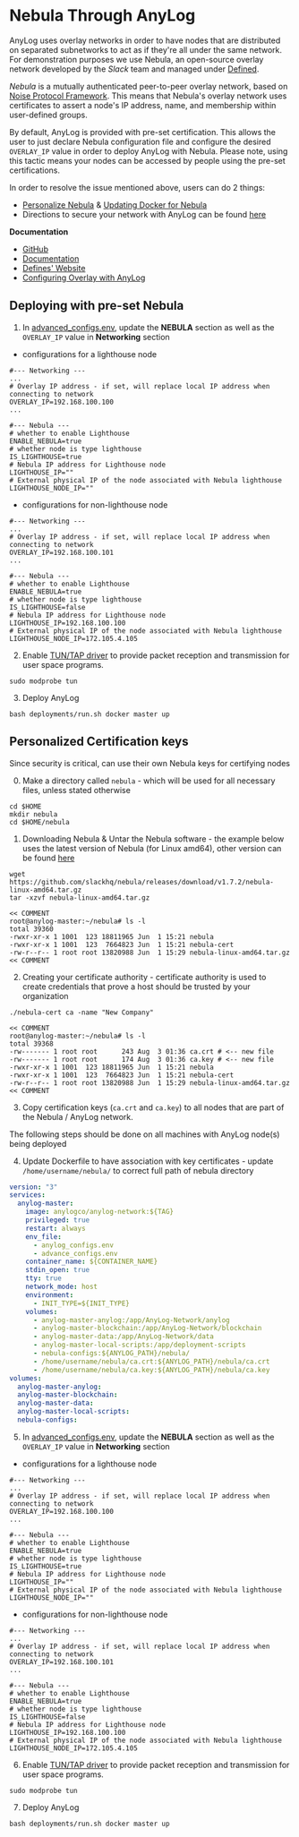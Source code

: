 # Nebula Through AnyLog

AnyLog uses overlay networks in order to have nodes that are distributed on separated subnetworks to act as if they're all
under the same network. For demonstration purposes we use Nebula, an open-source overlay network developed by the _Slack_ 
team and managed under [Defined](https://www.defined.net/). 

_Nebula_ is a mutually authenticated peer-to-peer overlay network, based on [Noise Protocol Framework](https://noiseprotocol.org/). 
This means that Nebula's overlay network uses certificates to assert a node's IP address, name, and membership within 
user-defined groups. 

By default, AnyLog is provided with pre-set certification. This allows the user to just declare Nebula configuration file 
and configure the desired `OVERLAY_IP` value in order to deploy AnyLog with Nebula. Please note, using this tactic means 
your nodes can be accessed by people using the pre-set certifications.

In order to resolve the issue mentioned above, users can do 2 things:  
* [Personalize Nebula](nebula.md) & [Updating Docker for Nebula](#personalized-nebula)  
* Directions to secure your network with AnyLog can be found [here](../../secure%20network.md)

**Documentation**
* [GitHub](https://github.com/slackhq/nebula)
* [Documentation](https://nebula.defined.net/docs)
* [Defines' Website](https://www.defined.net/)
* [Configuring Overlay with AnyLog](Configuring%20Overlay%20with%20AnyLog.md)

## Deploying with pre-set Nebula 

1. In [advanced_configs.env](https://github.com/AnyLog-co/deployments/blob/main/docker-compose/anylog-master/advance_configs.env), 
update the **NEBULA** section as well as the `OVERLAY_IP` value in **Networking** section
* configurations for a lighthouse node 
```dotenv
#--- Networking ---
...
# Overlay IP address - if set, will replace local IP address when connecting to network
OVERLAY_IP=192.168.100.100
...

#--- Nebula ---
# whether to enable Lighthouse
ENABLE_NEBULA=true
# whether node is type lighthouse
IS_LIGHTHOUSE=true
# Nebula IP address for Lighthouse node
LIGHTHOUSE_IP=""
# External physical IP of the node associated with Nebula lighthouse
LIGHTHOUSE_NODE_IP="" 
```
* configurations for non-lighthouse node
```dotenv
#--- Networking ---
...
# Overlay IP address - if set, will replace local IP address when connecting to network
OVERLAY_IP=192.168.100.101
...

#--- Nebula ---
# whether to enable Lighthouse
ENABLE_NEBULA=true
# whether node is type lighthouse
IS_LIGHTHOUSE=false
# Nebula IP address for Lighthouse node
LIGHTHOUSE_IP=192.168.100.100
# External physical IP of the node associated with Nebula lighthouse
LIGHTHOUSE_NODE_IP=172.105.4.105
```

2. Enable [TUN/TAP driver](https://docs.kernel.org/networking/tuntap.html) to provide packet reception and transmission 
for user space programs. 
```shell
sudo modprobe tun
```

3. Deploy AnyLog 
```shell
bash deployments/run.sh docker master up
```

## Personalized Certification keys
Since security is critical, can use their own Nebula keys for certifying nodes

0. Make a directory called `nebula` - which will be used for all necessary files, unless stated otherwise 
```shell
cd $HOME
mkdir nebula 
cd $HOME/nebula
```

1. Downloading Nebula & Untar the Nebula software - the example below uses the latest version of Nebula (for Linux amd64), other version can be found [here](https://github.com/slackhq/nebula/releases)   
```shell
wget https://github.com/slackhq/nebula/releases/download/v1.7.2/nebula-linux-amd64.tar.gz
tar -xzvf nebula-linux-amd64.tar.gz 

<< COMMENT
root@anylog-master:~/nebula# ls -l 
total 39360
-rwxr-xr-x 1 1001  123 18811965 Jun  1 15:21 nebula
-rwxr-xr-x 1 1001  123  7664823 Jun  1 15:21 nebula-cert
-rw-r--r-- 1 root root 13820988 Jun  1 15:29 nebula-linux-amd64.tar.gz
<< COMMENT
```

2. Creating your certificate authority - certificate authority is used to create credentials that prove a host should be trusted by your organization
```shell
./nebula-cert ca -name "New Company"

<< COMMENT
root@anylog-master:~/nebula# ls -l 
total 39368
-rw------- 1 root root      243 Aug  3 01:36 ca.crt # <-- new file 
-rw------- 1 root root      174 Aug  3 01:36 ca.key # <-- new file 
-rwxr-xr-x 1 1001  123 18811965 Jun  1 15:21 nebula
-rwxr-xr-x 1 1001  123  7664823 Jun  1 15:21 nebula-cert
-rw-r--r-- 1 root root 13820988 Jun  1 15:29 nebula-linux-amd64.tar.gz
<< COMMENT
```

3. Copy certification keys (`ca.crt` and `ca.key`) to all nodes that are part of the Nebula / AnyLog network.

The following steps should be done on all machines with AnyLog node(s) being deployed 

4. Update Dockerfile to have association with key certificates - update `/home/username/nebula/` to correct full path of 
nebula directory
```yaml
version: "3"
services:
  anylog-master:
    image: anylogco/anylog-network:${TAG}
    privileged: true
    restart: always
    env_file:
      - anylog_configs.env
      - advance_configs.env
    container_name: ${CONTAINER_NAME}
    stdin_open: true
    tty: true
    network_mode: host
    environment:
      - INIT_TYPE=${INIT_TYPE}
    volumes:
      - anylog-master-anylog:/app/AnyLog-Network/anylog
      - anylog-master-blockchain:/app/AnyLog-Network/blockchain
      - anylog-master-data:/app/AnyLog-Network/data
      - anylog-master-local-scripts:/app/deployment-scripts
      - nebula-configs:${ANYLOG_PATH}/nebula/
      - /home/username/nebula/ca.crt:${ANYLOG_PATH}/nebula/ca.crt
      - /home/username/nebula/ca.key:${ANYLOG_PATH}/nebula/ca.key
volumes:
  anylog-master-anylog:
  anylog-master-blockchain:
  anylog-master-data:
  anylog-master-local-scripts:
  nebula-configs:
```

5. In [advanced_configs.env](https://github.com/AnyLog-co/deployments/blob/main/docker-compose/anylog-master/advance_configs.env), 
update the **NEBULA** section as well as the `OVERLAY_IP` value in **Networking** section
* configurations for a lighthouse node 
```dotenv
#--- Networking ---
...
# Overlay IP address - if set, will replace local IP address when connecting to network
OVERLAY_IP=192.168.100.100
...

#--- Nebula ---
# whether to enable Lighthouse
ENABLE_NEBULA=true
# whether node is type lighthouse
IS_LIGHTHOUSE=true
# Nebula IP address for Lighthouse node
LIGHTHOUSE_IP=""
# External physical IP of the node associated with Nebula lighthouse
LIGHTHOUSE_NODE_IP="" 
```
* configurations for non-lighthouse node
```dotenv
#--- Networking ---
...
# Overlay IP address - if set, will replace local IP address when connecting to network
OVERLAY_IP=192.168.100.101
...

#--- Nebula ---
# whether to enable Lighthouse
ENABLE_NEBULA=true
# whether node is type lighthouse
IS_LIGHTHOUSE=false
# Nebula IP address for Lighthouse node
LIGHTHOUSE_IP=192.168.100.100
# External physical IP of the node associated with Nebula lighthouse
LIGHTHOUSE_NODE_IP=172.105.4.105
```

6. Enable [TUN/TAP driver](https://docs.kernel.org/networking/tuntap.html) to provide packet reception and transmission 
for user space programs. 
```shell
sudo modprobe tun
```

7. Deploy AnyLog 
```shell
bash deployments/run.sh docker master up
```